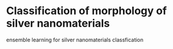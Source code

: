 # Classification of morphology of silver nanomaterials
ensemble learning for silver nanomaterials classfication

